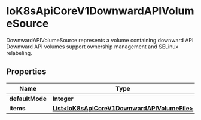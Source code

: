 

# IoK8sApiCoreV1DownwardAPIVolumeSource

DownwardAPIVolumeSource represents a volume containing downward API  Downward API volumes support ownership management and SELinux relabeling.
## Properties

Name | Type | Description | Notes
------------ | ------------- | ------------- | -------------
**defaultMode** | **Integer** |  |  [optional]
**items** | [**List&lt;IoK8sApiCoreV1DownwardAPIVolumeFile&gt;**](IoK8sApiCoreV1DownwardAPIVolumeFile.md) |  |  [optional]



